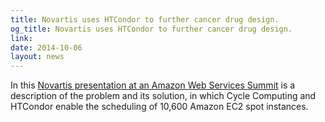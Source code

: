 ```yaml
---
title: Novartis uses HTCondor to further cancer drug design.
og_title: Novartis uses HTCondor to further cancer drug design.
link: 
date: 2014-10-06
layout: news
---
```


In this <a href="http://bit.ly/1oe4m0c" data-proofer-ignore>Novartis presentation at an Amazon Web Services Summit</a> is a description of the problem and its solution, in which Cycle Computing and HTCondor enable the scheduling of 10,600 Amazon EC2 spot instances. 

